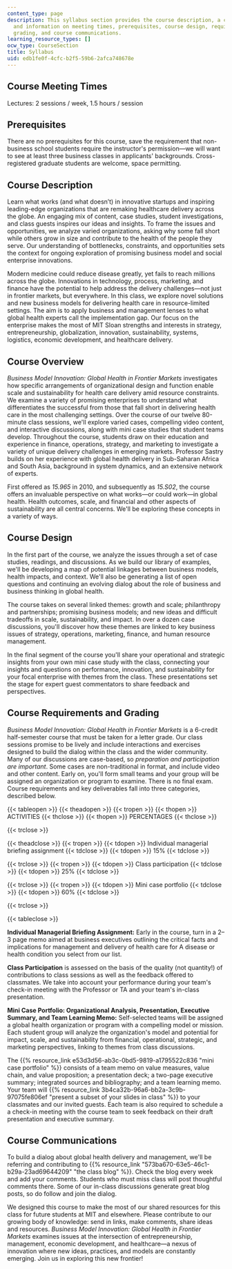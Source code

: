 ```yaml
---
content_type: page
description: This syllabus section provides the course description, a course overview,
  and information on meeting times, prerequisites, course design, requirements and
  grading, and course communications.
learning_resource_types: []
ocw_type: CourseSection
title: Syllabus
uid: edb1fe0f-4cfc-b2f5-59b6-2afca748678e
---
```


Course Meeting Times
--------------------

Lectures: 2 sessions / week, 1.5 hours / session

Prerequisites
-------------

There are no prerequisites for this course, save the requirement that non-business school students require the instructor's permission—we will want to see at least three business classes in applicants' backgrounds. Cross-registered graduate students are welcome, space permitting.

Course Description
------------------

Learn what works (and what doesn’t) in innovative startups and inspiring leading-edge organizations that are remaking healthcare delivery across the globe. An engaging mix of content, case studies, student investigations, and class guests inspires our ideas and insights. To frame the issues and opportunities, we analyze varied organizations, asking why some fall short while others grow in size and contribute to the health of the people they serve. Our understanding of bottlenecks, constraints, and opportunities sets the context for ongoing exploration of promising business model and social enterprise innovations.

Modern medicine could reduce disease greatly, yet fails to reach millions across the globe. Innovations in technology, process, marketing, and finance have the potential to help address the delivery challenges—not just in frontier markets, but everywhere. In this class, we explore novel solutions and new business models for delivering health care in resource-limited settings. The aim is to apply business and management lenses to what global health experts call the implementation gap. Our focus on the enterprise makes the most of MIT Sloan strengths and interests in strategy, entrepreneurship, globalization, innovation, sustainability, systems, logistics, economic development, and healthcare delivery.

Course Overview
---------------

_Business Model Innovation: Global Health in Frontier Markets_ investigates how specific arrangements of organizational design and function enable scale and sustainability for health care delivery amid resource constraints. We examine a variety of promising enterprises to understand what differentiates the successful from those that fall short in delivering health care in the most challenging settings. Over the course of our twelve 80-minute class sessions, we'll explore varied cases, compelling video content, and interactive discussions, along with mini case studies that student teams develop. Throughout the course, students draw on their education and experience in finance, operations, strategy, and marketing to investigate a variety of unique delivery challenges in emerging markets. Professor Sastry builds on her experience with global health delivery in Sub-Saharan Africa and South Asia, background in system dynamics, and an extensive network of experts.

First offered as _15.965_ in 2010, and subsequently as _15.S02_, the course offers an invaluable perspective on what works—or could work—in global health. Health outcomes, scale, and financial and other aspects of sustainability are all central concerns. We'll be exploring these concepts in a variety of ways.

Course Design
-------------

In the first part of the course, we analyze the issues through a set of case studies, readings, and discussions. As we build our library of examples, we'll be developing a map of potential linkages between business models, health impacts, and context. We'll also be generating a list of open questions and continuing an evolving dialog about the role of business and business thinking in global health.

The course takes on several linked themes: growth and scale; philanthropy and partnerships; promising business models; and new ideas and difficult tradeoffs in scale, sustainability, and impact. In over a dozen case discussions, you'll discover how these themes are linked to key business issues of strategy, operations, marketing, finance, and human resource management.

In the final segment of the course you'll share your operational and strategic insights from your own mini case study with the class, connecting your insights and questions on performance, innovation, and sustainability for your focal enterprise with themes from the class. These presentations set the stage for expert guest commentators to share feedback and perspectives.

Course Requirements and Grading
-------------------------------

_Business Model Innovation: Global Health in Frontier Markets_ is a 6-credit half-semester course that must be taken for a letter grade. Our class sessions promise to be lively and include interactions and exercises designed to build the dialog within the class and the wider community. Many of our discussions are case-based, so _preparation and participation are important_. Some cases are non-traditional in format, and include video and other content. Early on, you'll form small teams and your group will be assigned an organization or program to examine. There is no final exam. Course requirements and key deliverables fall into three categories, described below.

{{< tableopen >}}
{{< theadopen >}}
{{< tropen >}}
{{< thopen >}}
ACTIVITIES
{{< thclose >}}
{{< thopen >}}
PERCENTAGES
{{< thclose >}}

{{< trclose >}}

{{< theadclose >}}
{{< tropen >}}
{{< tdopen >}}
Individual managerial briefing assignment
{{< tdclose >}}
{{< tdopen >}}
15%
{{< tdclose >}}

{{< trclose >}}
{{< tropen >}}
{{< tdopen >}}
Class participation
{{< tdclose >}}
{{< tdopen >}}
25%
{{< tdclose >}}

{{< trclose >}}
{{< tropen >}}
{{< tdopen >}}
Mini case portfolio
{{< tdclose >}}
{{< tdopen >}}
60%
{{< tdclose >}}

{{< trclose >}}

{{< tableclose >}}

**Individual Managerial Briefing Assignment:** Early in the course, turn in a 2–3 page memo aimed at business executives outlining the critical facts and implications for management and delivery of health care for A disease or health condition you select from our list.

**Class Participation** is assessed on the basis of the quality (not quantity!) of contributions to class sessions as well as the feedback offered to classmates. We take into account your performance during your team's check-in meeting with the Professor or TA and your team's in-class presentation.

**Mini Case Portfolio: Organizational Analysis, Presentation, Executive Summary, and Team Learning Memo:** Self-selected teams will be assigned a global health organization or program with a compelling model or mission. Each student group will analyze the organization's model and potential for impact, scale, and sustainability from financial, operational, strategic, and marketing perspectives, linking to themes from class discussions.

The {{% resource_link e53d3d56-ab3c-0bd5-9819-a1795522c836 "mini case portfolio" %}} consists of a team memo on value measures, value chain, and value proposition; a presentation deck; a two-page executive summary; integrated sources and bibliography; and a team learning memo. Your team will {{% resource_link 3b4ca32b-96a6-bb2a-3c9b-97075fe806ef "present a subset of your slides in class" %}} to your classmates and our invited guests. Each team is also required to schedule a a check-in meeting with the course team to seek feedback on their draft presentation and executive summary.

Course Communications
---------------------

To build a dialog about global health delivery and management, we'll be referring and contributing to {{% resource_link "573ba670-63e5-46c1-b29a-23ad69644209" "the class blog" %}}. Check the blog every week and add your comments. Students who must miss class will post thoughtful comments there. Some of our in-class discussions generate great blog posts, so do follow and join the dialog.

We designed this course to make the most of our shared resources for this class for future students at MIT and elsewhere. Please contribute to our growing body of knowledge: send in links, make comments, share ideas and resources. _Business Model Innovation: Global Health in Frontier Markets_ examines issues at the intersection of entrepreneurship, management, economic development, and healthcare—a nexus of innovation where new ideas, practices, and models are constantly emerging. Join us in exploring this new frontier!